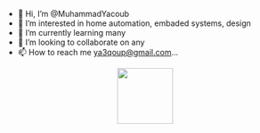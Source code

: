 - 👋 Hi, I’m @MuhammadYacoub
- 👀 I’m interested in home automation, embaded systems, design 
- 🌱 I’m currently learning many 
- 💞️ I’m looking to collaborate on any
- 📫 How to reach me 
      ya3qoup@gmail.com...
<div id="header" align="center">
  <img src="https://media.giphy.com/media/PI3QGKFN6XZUCMMqJm/giphy.gif" width="100"/>
</div>
<!---
MuhammadYacoub/MuhammadYacoub is a ✨ special ✨ repository because its `README.md` (this file) appears on your GitHub profile.
You can click the Preview link to take a look at your changes.
--->

